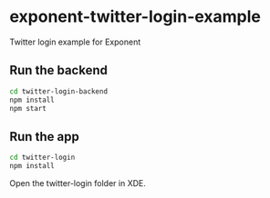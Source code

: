 # exponent-twitter-login-example
Twitter login example for Exponent

## Run the backend

``` sh
cd twitter-login-backend
npm install
npm start
```

## Run the app

``` sh
cd twitter-login
npm install
```

Open the twitter-login folder in XDE.
